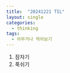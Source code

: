 ```yaml
---
title:  "20241221 TIL"
layout: single
categories:
  - thinking
tags:
  - 아무거나 적어보기
---
```


1. 잠자기
2. 푹쉬기